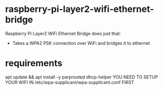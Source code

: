# raspberry-pi-layer2-wifi-ethernet-bridge
Raspberry Pi Layer2 WiFi Ethernet Bridge does just that:
- Takes a WPA2 PSK connection over WiFi and bridges it to ethernet

# requirements
apt update && apt install -y parprouted dhcp-helper
YOU NEED TO SETUP YOUR WIFI IN /etc/wpa-supplicant/wpa-supplicant.conf FIRST

